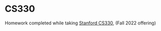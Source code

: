 # CS330

Homework completed while taking [Stanford CS330](https://cs330.stanford.edu/), (Fall 2022 offering)
